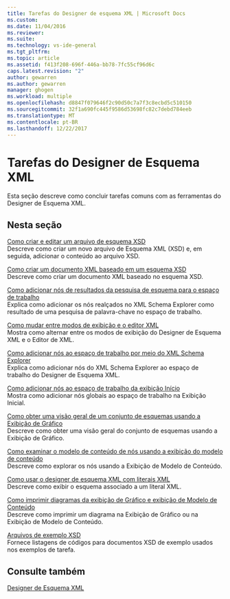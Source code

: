 ```yaml
---
title: Tarefas do Designer de esquema XML | Microsoft Docs
ms.custom: 
ms.date: 11/04/2016
ms.reviewer: 
ms.suite: 
ms.technology: vs-ide-general
ms.tgt_pltfrm: 
ms.topic: article
ms.assetid: f413f208-696f-446a-bb78-7fc55cf96d6c
caps.latest.revision: "2"
author: gewarren
ms.author: gewarren
manager: ghogen
ms.workload: multiple
ms.openlocfilehash: d8847f079646f2c90d50c7a7f3c8ecbd5c510150
ms.sourcegitcommit: 32f1a690fc445f9586d53698fc82c7debd784eeb
ms.translationtype: MT
ms.contentlocale: pt-BR
ms.lasthandoff: 12/22/2017
---
```

# <a name="xml-schema-designer-tasks"></a>Tarefas do Designer de Esquema XML
Esta seção descreve como concluir tarefas comuns com as ferramentas do Designer de Esquema XML.  
  
## <a name="in-this-section"></a>Nesta seção  
 [Como criar e editar um arquivo de esquema XSD](../xml-tools/how-to-create-and-edit-an-xsd-schema-file.md)  
 Descreve como criar um novo arquivo de Esquema XML (XSD) e, em seguida, adicionar o conteúdo ao arquivo XSD.  
  
 [Como criar um documento XML baseado em um esquema XSD](../xml-tools/how-to-create-an-xml-document-based-on-an-xsd-schema.md)  
 Descreve como criar um documento XML baseado no esquema XSD.  
  
 [Como adicionar nós de resultados da pesquisa de esquema para o espaço de trabalho](../xml-tools/how-to-add-schema-set-search-result-nodes-to-the-workspace.md)  
 Explica como adicionar os nós realçados no XML Schema Explorer como resultado de uma pesquisa de palavra-chave no espaço de trabalho.  
  
 [Como mudar entre modos de exibição e o editor XML](../xml-tools/how-to-switch-between-views-and-the-xml-editor.md)  
 Mostra como alternar entre os modos de exibição do Designer de Esquema XML e o Editor de XML.  
  
 [Como adicionar nós ao espaço de trabalho por meio do XML Schema Explorer](../xml-tools/how-to-add-nodes-to-the-workspace-from-the-xml-schema-explorer.md)  
 Explica como adicionar nós do XML Schema Explorer ao espaço de trabalho do Designer de Esquema XML.  
  
 [Como adicionar nós ao espaço de trabalho da exibição Início](../xml-tools/how-to-add-nodes-to-the-workspace-from-the-start-view.md)  
 Mostra como adicionar nós globais ao espaço de trabalho na Exibição Inicial.  
  
 [Como obter uma visão geral de um conjunto de esquemas usando a Exibição de Gráfico](../xml-tools/how-to-get-an-overview-of-a-schema-set-using-the-graph-view.md)  
 Descreve como obter uma visão geral do conjunto de esquemas usando a Exibição de Gráfico.  
  
 [Como examinar o modelo de conteúdo de nós usando a exibição do modelo de conteúdo](../xml-tools/how-to-examine-the-content-model-of-nodes-using-the-content-model-view.md)  
 Descreve como explorar os nós usando a Exibição de Modelo de Conteúdo.  
  
 [Como usar o designer de esquema XML com literais XML](../xml-tools/how-to-use-the-xml-schema-designer-with-xml-literals.md)  
 Descreve como exibir o esquema associado a um literal XML.  
  
 [Como imprimir diagramas da exibição de Gráfico e exibição de Modelo de Conteúdo](../xml-tools/how-to-print-diagrams-from-the-graph-view-and-the-content-model-view.md)  
 Descreve como imprimir um diagrama na Exibição de Gráfico ou na Exibição de Modelo de Conteúdo.  
  
 [Arquivos de exemplo XSD](../xml-tools/sample-xsd-files.md)  
 Fornece listagens de códigos para documentos XSD de exemplo usados nos exemplos de tarefa.  
  
## <a name="see-also"></a>Consulte também  
 [Designer de Esquema XML](../xml-tools/xml-schema-designer.md)